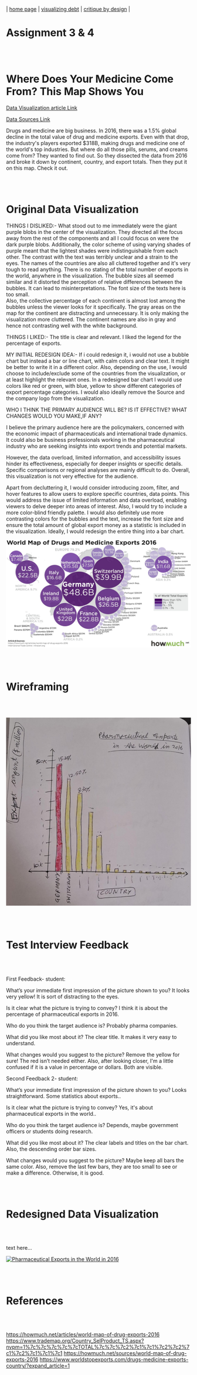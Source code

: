 | [home page](https://aishwarya1912s.github.io/portfolio/) | [visualizing debt](https://aishwarya1912s.github.io/portfolio/Visualizing_government_debt_part3.html) | [critique by design](https://aishwarya1912s.github.io/portfolio/critique-by-design.html) | 

# Assignment 3 & 4

  <br>  <br>
  
# Where Does Your Medicine Come From? This Map Shows You

[Data Visualization article Link](https://howmuch.net/articles/world-map-of-drug-exports-2016)   

[Data Sources Link](https://howmuch.net/sources/world-map-of-drug-exports-2016) 

Drugs and medicine are big business. In 2016, there was a 1.5% global decline in the total value of drug and medicine exports. Even with that drop, the industry's players exported $318B, making drugs and medicine one of the world's top industries. But where do all those pills, serums, and creams come from?  They wanted to find out. So they dissected the data from 2016 and broke it down by continent, country, and export totals. Then they put it on this map. Check it out.
  
  <br>  <br>

# Original Data Visualization


THINGS I DISLIKED:-
What stood out to me immediately were the giant purple blobs in the center of the visualization. They directed all the focus away from the rest of the components and all I could focus on were the dark purple blobs.
Additionally, the color scheme of using varying shades of purple meant that the lightest shades were indistinguishable from each other. The contrast with the text was terribly unclear and a strain to the eyes.
The names of the countries are also all cluttered together and it's very tough to read anything. 
There is no stating of the total number of exports in the world, anywhere in the visualization. 
The bubble sizes all seemed similar and it distorted the perception of relative differences between the bubbles. It can  lead to misinterpretations. 
The font size of the texts here is too small.  
Also, the collective percentage of each continent is almost lost among the bubbles unless the viewer looks for it specifically.
The gray areas on the map for the continent are distracting and unnecessary. It is only making the visualization more cluttered. 
The continent names are also in gray and hence not contrasting well with the white background. 

THINGS I LIKED:-
The title is clear and relevant.
I liked the legend for the percentage of exports. 

MY INITIAL REDESIGN IDEA:-
If i could redesign it, i would not use a bubble chart but instead a bar or line chart, with calm colors and clear text.  It might be better to write it in a different color. 
Also, depending on the use, I would choose to include/exclude some of the countries from the visualization, or at least highlight the relevant ones. In a redesigned bar chart I would use colors like red or green, with blue, yellow to show different categories of export percentage categories. I would also ideally remove the Source and the company logo from the visualization.

WHO I THINK THE PRIMARY AUDIENCE WILL BE? IS IT EFFECTIVE? WHAT CHANGES WOULD YOU MAKE,IF ANY?

I believe the primary audience here are the policymakers, concerned with the economic impact of pharmaceuticals and international trade dynamics. It could also be business professionals working in the pharmaceutical industry who are seeking insights into export trends and potential markets. 

However, the data overload, limited information, and accessibility issues hinder its effectiveness, especially for deeper insights or specific details. Specific comparisons or regional analyses are mainly difficult to do.  Overall, this visualization is not very effective for the audience.

Apart from decluttering it, I would consider introducing zoom, filter, and hover features to allow users to explore specific countries, data points. This would address the issue of limited information and data overload, enabling viewers to delve deeper into areas of interest. Also, I would try to include a more color-blind friendly palette. I would also definitely use more contrasting colors for the bubbles and the text, increase the font size and ensure the total amount of global export money as a statistic  is included in the visualization. Ideally, I would redesign the entire thing into a bar chart.

    
![OriginalPic](OriginalPic.jpeg)



  <br>  <br>

# Wireframing

  <br>  <br>

<img src="Wireframe.jpeg" width="600"/>

  <br>  <br>

# Test Interview Feedback

  <br>  <br>

First Feedback- student:

What’s your immediate first impression of the picture shown to you?
It looks very yellow! It is sort of distracting to the eyes.

Is it clear what the picture is trying to convey?
I think it is about the percentage of pharmaceutical exports in 2016.

Who do you think the target audience is?
Probably pharma companies.

What did you like most about it?
The clear title. It makes it very easy to understand.

What changes would you suggest to the picture?
Remove the yellow for sure! The red isn’t needed either. Also, after looking closer, I'm a little confused if it is a value in percentage or dollars. Both are visible.


Second Feedback 2- student:

 What’s your immediate first impression of the picture shown to you?
Looks straightforward. Some statistics about exports..

Is it clear what the picture is trying to convey?
Yes, it's about pharmaceutical exports in the world..

Who do you think the target audience is?
Depends, maybe government officers or students doing research.

What did you like most about it?
The clear labels and titles on the bar chart. Also, the descending order bar sizes.

What changes would you suggest to the picture?
Maybe keep all bars the same color. Also, remove the last few bars, they are too small to see or make a difference. Otherwise, it is good.




  <br>  <br>

# Redesigned Data Visualization
  <br>  <br>
  
  text here...



    
<div class='tableauPlaceholder' id='viz1707274872295' style='position: relative'><noscript><a href='#'><img alt='Pharmaceutical Exports in the World in 2016 ' src='https:&#47;&#47;public.tableau.com&#47;static&#47;images&#47;Ph&#47;PharmaceuticalExportsintheWorldin2016&#47;Sheet1&#47;1_rss.png' style='border: none' /></a></noscript><object class='tableauViz'  style='display:none;'><param name='host_url' value='https%3A%2F%2Fpublic.tableau.com%2F' /> <param name='embed_code_version' value='3' /> <param name='site_root' value='' /><param name='name' value='PharmaceuticalExportsintheWorldin2016&#47;Sheet1' /><param name='tabs' value='no' /><param name='toolbar' value='yes' /><param name='static_image' value='https:&#47;&#47;public.tableau.com&#47;static&#47;images&#47;Ph&#47;PharmaceuticalExportsintheWorldin2016&#47;Sheet1&#47;1.png' /> <param name='animate_transition' value='yes' /><param name='display_static_image' value='yes' /><param name='display_spinner' value='yes' /><param name='display_overlay' value='yes' /><param name='display_count' value='yes' /><param name='language' value='en-US' /><param name='filter' value='publish=yes' />
</object></div>  
<script type='text/javascript'>                 
  var divElement = document.getElementById('viz1707274872295');    
  var vizElement = divElement.getElementsByTagName('object')[0];     
  vizElement.style.width='100%';
  vizElement.style.height=(divElement.offsetWidth*0.75)+'px';   
  var scriptElement = document.createElement('script');        
  scriptElement.src = 'https://public.tableau.com/javascripts/api/viz_v1.js';                    vizElement.parentNode.insertBefore(scriptElement, vizElement);     
</script>
  
  <br>  <br>
  

# References

  <br>  <br>
  
https://howmuch.net/articles/world-map-of-drug-exports-2016
https://www.trademap.org/Country_SelProduct_TS.aspx?nvpm=1%7c%7c%7c%7c%7cTOTAL%7c%7c%7c2%7c1%7c1%7c2%7c2%7c1%7c2%7c1%7c1%7c1
https://howmuch.net/sources/world-map-of-drug-exports-2016
https://www.worldstopexports.com/drugs-medicine-exports-country/?expand_article=1
